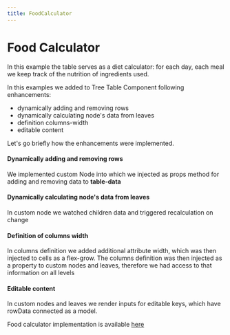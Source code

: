 ```yaml
---
title: FoodCalculator
---
```

# Food Calculator
In this example the table serves as a diet calculator: for each day, each meal we keep track of the nutrition of 
ingredients used.

<FoodCalculator />

In this examples we added to Tree Table Component following enhancements:
* dynamically adding and removing rows
* dynamically calculating node's data from leaves
* definition columns-width
* editable content

Let's go briefly how the enhancements were implemented.

#### Dynamically adding and removing rows
We implemented custom Node into which we injected as props method for adding and removing data to **table-data**

#### Dynamically calculating node's data from leaves
In custom node we watched children data and triggered recalculation on change

#### Definition of columns width
In columns definition we added additional attribute width, which was then injected to cells as a flex-grow. 
The columns definition was then injected as a property to custom nodes and leaves, therefore we had access to that 
information on all levels 

#### Editable content
In custom nodes and leaves we render inputs for editable keys, which have rowData connected as a model.

Food calculator implementation is available [here](https://github.com/upsidelab/vue-tree-table/tree/master/examples/food_calculator)